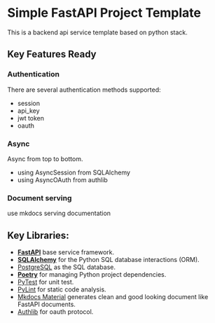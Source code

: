 # Simple FastAPI Project Template

This is a backend api service template based on python stack. 

## Key Features Ready
### Authentication
There are several authentication methods supported:
- session
- api_key
- jwt token
- oauth

### Async
Async from top to bottom. 
- using AsyncSession from SQLAlchemy
- using AsyncOAuth from authlib

### Document serving
use mkdocs serving documentation

## Key Libraries:
- [**FastAPI**](https://fastapi.tiangolo.com) base service framework.
- [**SQLAlchemy**](https://www.sqlalchemy.org) for the Python SQL database interactions (ORM).
- [PostgreSQL](https://www.postgresql.org) as the SQL database.
- [**Poetry**](https://python-poetry.org) for managing Python project dependencies.
- [PyTest](https://docs.pytest.org/en/stable/) for unit test.
- [PyLint](https://pylint.readthedocs.io/en/stable/) for static code analysis.
- [Mkdocs Material](https://squidfunk.github.io/mkdocs-material/) generates clean and good looking document like FastAPI documents.
- [Authlib](https://authlib.org) for oauth protocol.
